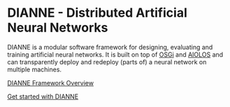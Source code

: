 DIANNE - Distributed Artificial Neural Networks
===============================================

DIANNE is a modular software framework for designing, evaluating and training artificial neural networks. It is built on top of [OSGi](http://www.osgi.org) and [AIOLOS](http://aiolos.intec.ugent.be) and can transparently deploy and redeploy (parts of) a neural network on multiple machines.

[DIANNE Framework Overview](doc/dianne.md)

[Get started with DIANNE](doc/gettingstarted.md)

